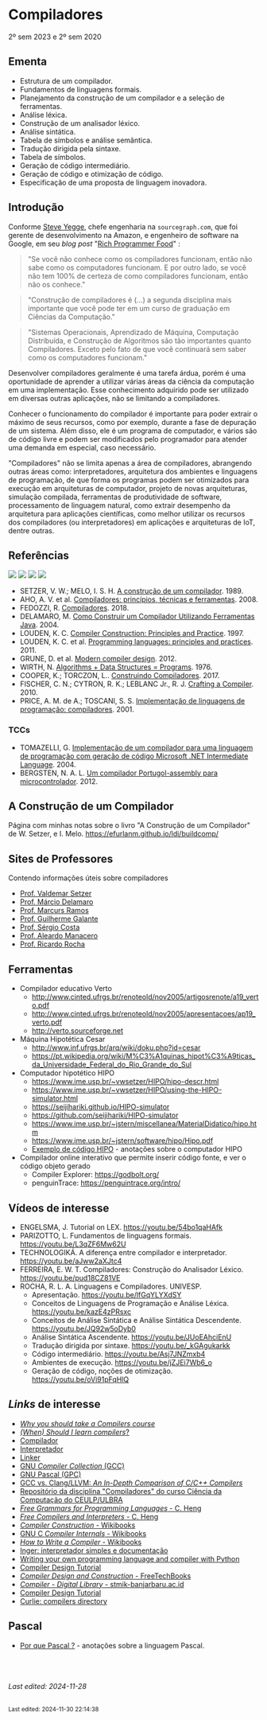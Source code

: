 # Compiladores

2º sem 2023 e 2º sem 2020

## Ementa

- Estrutura de um compilador.
- Fundamentos de linguagens formais.
- Planejamento da construção de um compilador e a seleção de ferramentas.
- Análise léxica.
- Construção de um analisador léxico.
- Análise sintática.
- Tabela de símbolos e análise semântica.
- Tradução dirigida pela sintaxe.
- Tabela de símbolos.
- Geração de código intermediário.
- Geração de código e otimização de código.
- Especificação de uma proposta de linguagem inovadora.

## Introdução

Conforme [Steve Yegge](https://en.wikipedia.org/wiki/Steve_Yegge), chefe engenharia na `sourcegraph.com`, que foi gerente de desenvolvimento na Amazon, e engenheiro de software na Google, em seu *blog post* "[Rich Programmer Food](http://steve-yegge.blogspot.com/2007/06/rich-programmer-food.html)" :

> "Se você não conhece como os compiladores funcionam, então não sabe como os computadores funcionam. E por outro lado, se você não tem 100% de certeza de como compiladores funcionam, então não os conhece."

> "Construção de compiladores é (...) a segunda disciplina mais importante que você pode ter em um curso de graduação em Ciências da Computação."

> "Sistemas Operacionais, Aprendizado de Máquina, Computação Distribuída, e Construção de Algoritmos são tão importantes quanto Compiladores. Exceto pelo fato de que você continuará sem saber como os computadores funcionam."

Desenvolver compiladores geralmente é uma tarefa árdua, porém é uma oportunidade de aprender a utilizar várias áreas da ciência da computação em uma implementação. Esse conhecimento adquirido pode ser utilizado em diversas outras aplicações, não se limitando a compiladores.

Conhecer o funcionamento do compilador é importante para poder extrair o máximo de seus recursos, como por exemplo, durante a fase de depuração de um sistema. Além disso, ele é um programa de computador, e vários são de código livre e podem ser modificados pelo programador para atender uma demanda em especial, caso necessário.

"Compiladores" não se limita apenas a área de compiladores, abrangendo outras áreas como: interpretadores, arquitetura dos ambientes e linguagens de programação, de que forma os programas podem ser otimizados para execução em arquiteturas de computador, projeto de novas arquiteturas, simulação compilada, ferramentas de produtividade de software, processamento de linguagem natural, como extrair desempenho da arquitetura para aplicações científicas, como melhor utilizar os recursos dos compiladores (ou interpretadores) em aplicações e arquiteturas de IoT, dentre outras.

## Referências

![](img/setzer.jpg) ![](img/aho.jpg) ![](img/delamaro.jpg) ![](img/fedozzi.jpg)

- SETZER, V. W.; MELO, I. S. H. [A construção de um compilador](https://archive.org/details/a-construcao-de-um-compilador-r1.2). 1989.
- AHO, A. V. et al. [Compiladores: princípios, técnicas e ferramentas](https://www.amazon.com.br/Compiladores-princ%C3%ADpios-ferramentas-Alfred-Aho/dp/8588639246). 2008.
- FEDOZZI, R. [Compiladores](http://cm-kls-content.s3.amazonaws.com/201802/INTERATIVAS_2_0/COMPILADORES/U1/LIVRO_UNICO.pdf). 2018.
- DELAMARO, M. [Como Construir um Compilador Utilizando Ferramentas Java](https://sites.icmc.usp.br/delamaro/SlidesCompiladores/CompiladoresFinal.pdf). 2004.
- LOUDEN, K. C. [Compiler Construction: Principles and Practice](https://books.google.com.br/books?id=vXchAQAAIAAJ). 1997.
- LOUDEN, K. C. et al. [Programming languages: principles and practices](https://books.google.com.br/books?id=DcgIAAAAQBAJ). 2011.
- GRUNE, D. et al. [Modern compiler design](https://books.google.com.br/books?id=zkpFTBtK7a4C).  2012.
- WIRTH, N. [Algorithms + Data Structures = Programs](https://books.google.com.br/books?id=O6FQAAAAMAAJ). 1976.
- COOPER, K.; TORCZON, L.. [Construindo Compiladores](https://books.google.com.br/books?id=rJKoBQAAQBAJ). 2017.
- FISCHER, C. N.; CYTRON, R. K.; LEBLANC Jr., R. J. [Crafting a Compiler](https://books.google.com.br/books?id=GSYrAAAAQBAJ). 2010.
- PRICE, A. M. de A.; TOSCANI, S. S. [Implementação de linguagens de programação: compiladores](https://books.google.com.br/books?id=O7ZzPgAACAAJ). 2001.

### TCCs

- TOMAZELLI, G. [Implementação de um compilador para uma linguagem de programação com geração de código Microsoft .NET Intermediate Language](http://campeche.inf.furb.br/tccs/2004-I/2004-1giancarlotomazellivf.pdf). 2004.
- BERGSTEN, N. A. L. [Um compilador Portugol-assembly para microcontrolador](http://www.ecomp.uefs.br/data/tcc/UM%20COMPILADOR%20PORTUGOL-ASSEMBLY%20PARA%20MICROCONTROLADOR.pdf). 2012.

## A Construção de um Compilador

Página com minhas notas sobre o livro "A Construção de um Compilador" de W. Setzer, e I. Melo. <https://efurlanm.github.io/ldi/buildcomp/>

## Sites de Professores

Contendo informações úteis sobre compiladores

- [Prof. Valdemar Setzer](https://www.ime.usp.br/~vwsetzer/)
- [Prof. Márcio Delamaro](https://sites.icmc.usp.br/delamaro/)
- [Prof. Marcurs Ramos](http://www.marcusramos.com.br/univasf/)
- [Prof. Guilherme Galante](https://sites.google.com/site/guigalante/home/compiladores-2016)
- [Prof. Sérgio Costa](https://profsergiocosta.github.io/teaching/compiladores)
- [Prof. Aleardo Manacero](https://www.dcce.ibilce.unesp.br/~aleardo/cursos/compila/index.html)
- [Prof. Ricardo Rocha](https://bv.fapesp.br/pt/pesquisador/33459/ricardo-luis-de-azevedo-da-rocha/)

## Ferramentas

- Compilador educativo Verto
     - <http://www.cinted.ufrgs.br/renoteold/nov2005/artigosrenote/a19_verto.pdf>
     - <http://www.cinted.ufrgs.br/renoteold/nov2005/apresentacoes/ap19_verto.pdf>
     - <http://verto.sourceforge.net>
- Máquina Hipotética Cesar
     - <http://www.inf.ufrgs.br/arq/wiki/doku.php?id=cesar>
     - <https://pt.wikipedia.org/wiki/M%C3%A1quinas_hipot%C3%A9ticas_da_Universidade_Federal_do_Rio_Grande_do_Sul>
- Computador hipotético HIPO
     - <https://www.ime.usp.br/~vwsetzer/HIPO/hipo-descr.html>
     - <https://www.ime.usp.br/~vwsetzer/HIPO/using-the-HIPO-simulator.html>
     - <https://seijihariki.github.io/HIPO-simulator>
     - <https://github.com/seijihariki/HIPO-simulator>
     - <https://www.ime.usp.br/~jstern/miscellanea/MaterialDidatico/hipo.htm>
     - <https://www.ime.usp.br/~jstern/software/hipo/Hipo.pdf>
     - [Exemplo de código HIPO](hipo.md) - anotações sobre o computador HIPO
- Compilador online interativo que permite inserir código fonte, e ver o código objeto gerado
     - Compiler Explorer: <https://godbolt.org/>
     - penguinTrace: <https://penguintrace.org/intro/>

## Vídeos de interesse

- ENGELSMA, J. Tutorial on LEX. <https://youtu.be/54bo1qaHAfk>
- PARIZOTTO, L. Fundamentos de linguagens formais. <https://youtu.be/L3qZF6Mw62U>
- TECHNOLOGIKÁ. A diferença entre compilador e interpretador. <https://youtu.be/aJww2aXJtc4>
- FERREIRA, E. W. T. Compiladores: Construção do Analisador Léxico. <https://youtu.be/pud18CZ81VE>
- ROCHA, R. L. A. Linguagens e Compiladores. UNIVESP.
     - Apresentação. <https://youtu.be/lfGqYLYXdSY>
     - Conceitos de Linguagens de Programação e Análise Léxica. <https://youtu.be/kazE4zPRsxc>
     - Conceitos de Análise Sintática e Análise Sintática Descendente. <https://youtu.be/JQ92w5oDyb0>
     - Análise Sintática Ascendente. <https://youtu.be/JUoEAhciEnU>
     - Tradução dirigida por sintaxe. <https://youtu.be/_kGAgukarkk>
     - Código intermediário. <https://youtu.be/Asj7JNZmxb4>
     - Ambientes de execução. <https://youtu.be/jZJEi7Wb6_o>
     - Geração de código, noções de otimização. <https://youtu.be/oVi91pFqHlQ>

## *Links* de interesse

- [*Why you should take a Compilers course*](https://anoopsarkar.github.io/compilers-class/assets/lectures/in1-evangelize-compilers.pdf)
- [*(When) Should I learn compilers*?](https://stackoverflow.com/questions/733093/when-should-i-learn-compilers)
- [Compilador](https://pt.wikipedia.org/wiki/Compilador)
- [Interpretador](https://pt.wikipedia.org/wiki/Interpretador)
- [Linker](https://pt.wikipedia.org/wiki/Ligador)
- [GNU *Compiler Collection* (GCC)](https://en.wikipedia.org/wiki/GNU_Compiler_Collection)
- [GNU Pascal (GPC)](https://en.wikipedia.org/wiki/GNU_Pascal)
- [GCC vs. Clang/LLVM: *An In-Depth Comparison of C/C++ Compilers*](https://medium.com/@alitech_2017/gcc-vs-clang-llvm-an-in-depth-comparison-of-c-c-compilers-899ede2be378)
- [Repositório da disciplina "Compiladores" do curso Ciência da Computação do CEULP/ULBRA](https://github.com/jacksongomesbr/academia-compiladores)
- [*Free Grammars for Programming Languages* - C. Heng](https://www.thefreecountry.com/sourcecode/grammars.shtml)
- [*Free Compilers and Interpreters* - C. Heng](https://www.thefreecountry.com/compilers/index.shtml)
- [*Compiler Construction* - Wikibooks](https://en.wikibooks.org/wiki/Compiler_Construction)
- [GNU C *Compiler Internals* - Wikibooks](https://en.wikibooks.org/wiki/GNU_C_Compiler_Internals)
- [*How to Write a Compiler* - Wikibooks](https://en.wikibooks.org/wiki/How_to_Write_a_Compiler)
- [Inger: interpretador simples e documentação](http://inger.sourceforge.net/html/about.html)
- [Writing your own programming language and compiler with Python](https://blog.usejournal.com/writing-your-own-programming-language-and-compiler-with-python-a468970ae6df)
- [Compiler Design Tutorial](https://www.javatpoint.com/compiler-tutorial)
- [*Compiler Design and Construction* - FreeTechBooks](https://www.freetechbooks.com/compiler-design-and-construction-f14.html)
- [*Compiler - Digital Library* - stmik-banjarbaru.ac.id](http://digilib.stmik-banjarbaru.ac.id/index.php?dir=&search=compiler&search_mode=f)
- [Compiler Design Tutorial](https://www.guru99.com/compiler-design-tutorial.html)
- [Curlie: compilers directory](https://curlie.org/en/Computers/Programming/Compilers)

## Pascal

- [Por que Pascal ?](pascal.md) - anotações sobre a linguagem Pascal.

<br><br><br>*Last edited: 2024-11-28*


<br><sub>Last edited: 2024-11-30 22:14:38</sub>
